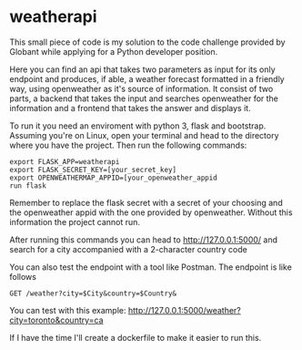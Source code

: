 # weatherapi
This small piece of code is my solution to the code challenge provided by Globant while applying for a Python developer position.

Here you can find an api that takes two parameters as input for its only endpoint and produces, if able, a weather forecast formatted in a friendly way, using openweather as it's source of information.
It consist of two parts, a backend that takes the input and searches openweather for the information and a frontend that takes the answer and displays it.

To run it you need an enviroment with python 3, flask and bootstrap. 
Assuming you're on Linux, open your terminal and head to the directory where you have the project. Then run the following commands:
```
export FLASK_APP=weatherapi
export FLASK_SECRET_KEY=[your_secret_key]
export OPENWEATHERMAP_APPID=[your_openweather_appid
run flask
```
Remember to replace the flask secret with a secret of your choosing and the openweather appid with the one provided by openweather.
Without this information the project cannot run.

After running this commands you can head to http://127.0.0.1:5000/ and search for a city accompanied with a 2-character country code

You can also test the endpoint with a tool like Postman. The endpoint is like follows
```
GET /weather?city=$City&country=$Country&
```
You can test with this example:
http://127.0.0.1:5000/weather?city=toronto&country=ca

If I have the time I'll create a dockerfile to make it easier to run this.

